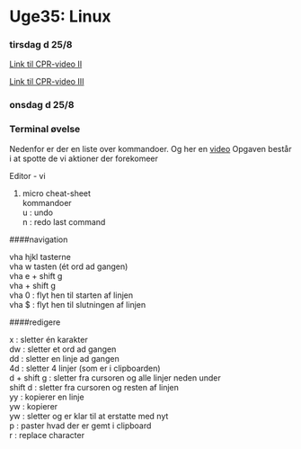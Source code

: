 # Uge35: Linux
### tirsdag d 25/8 

[Link til CPR-video II](https://youtu.be/R_b9QT7v-3o)

[Link til CPR-video III](https://youtu.be/N1fQIGzKWIA)

### onsdag d 25/8 


### Terminal øvelse
Nedenfor er der en liste over kommandoer. Og her en [video](https://youtu.be/wW8azHjdmwc) 
Opgaven består i at spotte de vi aktioner der forekomeer

Editor - vi

1) micro cheat-sheet  
kommandoer  
  u : undo  
  n : redo last command  

####navigation 

  vha hjkl tasterne  
  vha w tasten (ét ord ad gangen)  
  vha e + shift g  
  vha <linjenummer> + shift g  
  vha 0 : flyt hen til starten af linjen  
  vha $ : flyt hen til slutningen af linjen  


####redigere

  x : sletter én karakter  
  dw : sletter et ord ad gangen  
  dd : sletter en linje ad gangen   
  4d : sletter 4 linjer (som er i clipboarden)  
  d + shift g : sletter fra cursoren og alle linjer neden under  
  shift d : sletter fra cursoren og resten af linjen  
  yy : kopierer en linje  
  yw : kopierer   
  yw : sletter og er klar til at erstatte med nyt   
  p : paster hvad der er gemt i clipboard   
  r : replace character  



